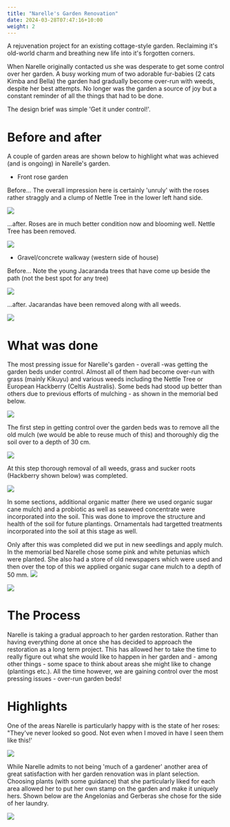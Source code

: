 ```yaml
---
title: "Narelle's Garden Renovation"
date: 2024-03-28T07:47:16+10:00
weight: 2
---
```


A rejuvenation project for an existing cottage-style garden. Reclaiming it's old-world charm and breathing new life into it's forgotten corners. 

When Narelle originally contacted us she was desperate to get some control over her garden. A busy working mum of two adorable fur-babies (2 cats Kimba and Bella) the garden had gradually become over-run with weeds, despite her best attempts. No longer was the garden a source of joy but a constant reminder of all the things that had to be done. 

The design brief was simple 'Get it under control!'.

# Before and after

A couple of garden areas are shown below to highlight what was achieved (and is ongoing) in Narelle's garden.
- Front rose garden

Before... The overall impression here is certainly 'unruly' with the roses rather straggly and a clump of Nettle Tree in the lower left hand side. 

![](../../images/projects/narelle/rose_garden_before.jpg)

...after. Roses are in much better condition now and blooming well. Nettle Tree has been removed.

![](../../images/projects/narelle/rose_garden_after.jpg)

- Gravel/concrete walkway (western side of house)

Before... Note the young Jacaranda trees that have come up beside the path (not the best spot for any tree)

![](../../images/projects/narelle/side_walkway_before.jpg)

...after. Jacarandas have been removed along with all weeds. 

![](../../images/projects/narelle/side_walkway_after.jpg)


# What was done

The most pressing issue for Narelle's garden - overall -was getting the garden beds under control. Almost all of them had become over-run with grass (mainly Kikuyu) and various weeds including the Nettle Tree or European Hackberry (Celtis Australis). Some beds had stood up better than others due to previous efforts of mulching - as shown in the memorial bed below.

![](../../images/projects/narelle/memorial_bed_front_before.jpg)

The first step in getting control over the garden beds was to remove all the old mulch (we would be able to reuse much of this) and thoroughly dig the soil over to a depth of 30 cm. 

![](../../images/projects/narelle/memorial_bed_dug_over.jpg)

At this step thorough removal of all weeds, grass and sucker roots (Hackberry shown below) was completed. 

![](../../images/projects/narelle/hackberry_removal.jpg)

In some sections, additional organic matter (here we used organic sugar cane mulch) and a probiotic as well as seaweed concentrate were incorporated into the soil. This was done to improve the structure and health of the soil for future plantings. Ornamentals had targetted treatments incorporated into the soil at this stage as well. 

Only after this was completed did we put in new seedlings and apply mulch. In the memorial bed Narelle chose some pink and white petunias which were planted. She also had a store of old newspapers which were used and then over the top of this we applied organic sugar cane mulch to a depth of 50 mm.
![](../../images/projects/narelle/memorial_bed_mulched.jpg)

![](../../images/projects/narelle/memorial_bed_planted_mulched.jpg)

# The Process
Narelle is taking a gradual approach to her garden restoration. Rather than having everything done at once she has decided to approach the restoration as a long term project. This has allowed her to take the time to really figure out what she would like to happen in her garden and - among other things - some space to think about areas she might like to change (plantings etc.). All the time however, we are gaining control over the most pressing issues - over-run garden beds!   

# Highlights
One of the areas Narelle is particularly happy with is the state of her roses: "They've never looked so good. Not even when I moved in have I seen them like this!'

![](../../images/projects/narelle/single_red_rose.jpg)

While Narelle admits to not being 'much of a gardener' another area of great satisfaction with her garden renovation was in plant selection. Choosing plants (with some guidance) that she particularly liked for each area allowed her to put her own stamp on the garden and make it uniquely hers. Shown below are the Angelonias and Gerberas she chose for the side of her laundry.

![](../../images/projects/narelle/gerbera_angelonia.jpg)


